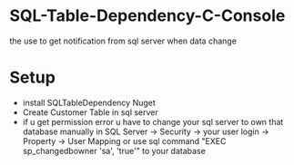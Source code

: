 # SQL-Table-Dependency-C-Console
the use to get notification from sql server when data change
# Setup
- install SQLTableDependency Nuget
- Create Customer Table in sql server
- if u get permission error u have to change your sql server to own that database manually in SQL Server -> Security -> your user login -> Property -> User Mapping or use sql command "EXEC sp_changedbowner 'sa', 'true'" to your database
